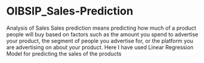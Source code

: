 # OIBSIP_Sales-Prediction
Analysis of Sales 
Sales prediction means predicting how much of a product people will buy based on factors
such as the amount you spend to advertise your product, the segment of people you
advertise for, or the platform you are advertising on about your product.
Here I have used Linear Regression Model for predicting the sales of the products
